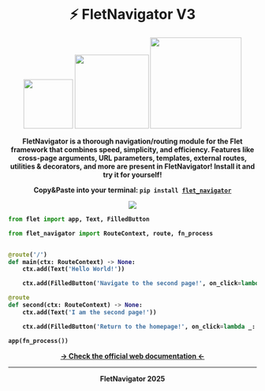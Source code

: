 <h1 align="center"><b>⚡ FletNavigator V3</b></h1>
<p align="center"><img src="https://img.shields.io/badge/V3.10.9-black?style=for-the-badge&logo=flutter&logoColor=white" width=100>
<img src="https://img.shields.io/badge/Python%203.9%2B-black?style=for-the-badge&logo=python&logoColor=white" width=150>
<img src="https://img.shields.io/badge/Awesome%20Flet-black?style=for-the-badge&logo=styledcomponents&logoColor=white&logoSize=auto" width=185></p>

<p align="center"><b>FletNavigator is a thorough navigation/routing module for the Flet framework that combines speed, simplicity, and efficiency. Features like cross-page arguments, URL parameters, templates, external routes, utilities & decorators, and more are present in FletNavigator! Install it and try it for yourself!</b></p>

<p align="center"><b>Copy&Paste into your terminal: <code>pip install <a href="https://pypi.org/project/flet-navigator/">flet_navigator</a></code></b></p>

<p align="center"><img src="https://github.com/xzripper/flet_navigator/blob/main/mini.gif?raw=true"></p>

<b>

```python
from flet import app, Text, FilledButton

from flet_navigator import RouteContext, route, fn_process


@route('/')
def main(ctx: RouteContext) -> None:
    ctx.add(Text('Hello World!'))

    ctx.add(FilledButton('Navigate to the second page!', on_click=lambda _: ctx.navigate('second')))

@route
def second(ctx: RouteContext) -> None:
    ctx.add(Text('I am the second page!'))

    ctx.add(FilledButton('Return to the homepage!', on_click=lambda _: ctx.navigate_homepage()))

app(fn_process())
```
</b>

<p align="center"><a href="https://xzripper.github.io/flet_navigator"><b>-> Check the official web documentation <-</b></a></p>

<hr><p align="center"><b>FletNavigator 2025</b></p>

